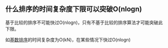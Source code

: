 ## 什么排序的时间复杂度下限可以突破O(nlogn)

基于比较的排序不可能快过O(nlogn)，只有不基于比较的排序算法才可能突破此下限。

如[基数排序](https://zh.wikipedia.org/zh-hans/%E5%9F%BA%E6%95%B0%E6%8E%92%E5%BA%8F)的时间复杂度为O(kN)，在某些情况下快过O(nlogn)